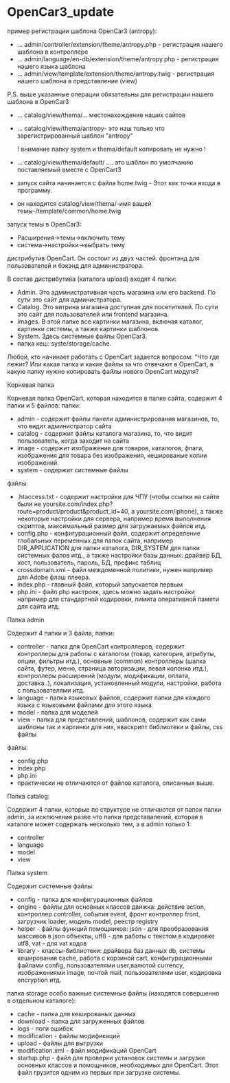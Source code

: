 # OpenCar3_update

пример регистрации шаблона OpenCar3 (antropy):

- ... admin/controller/extension/theme/antropy.php - регистрация нашего шаблона в контроллере
- ... admin/language/en-db/extension/theme/antropy.php - регистрация нашего языка шаблона
- ... admin/view/template/extension/theme/antropy.twig - регистрация нашего шаблона в представление (view)

P.S. выше указанные операции обязательны для регистрации нашего шаблона в OpenCar3

- ... catalog/view/thema/...  местонахождение наших сайтов 
- ... catalog/view/thema/antropy- это наш только что зарегистрированный шаблон "antropy"

     ! внимание папку system и thema/default копировать не нужно !
- ... catalog/view/thema/default/ .... это шаблон по умолчанию поставляемый вместе c OpenCart3

- запуск сайта начинается с файла home.twig - Этот как точка входа в программу.
- он находится catalog/view/thema/-имя вашей темы-/template/common/home.twig

запуск темы в OpenCar3:
- Расширения->темы->включить тему 
- система->настройки->выбрать тему 

дистрибутив OpenCart. Он состоит из двух частей: фронтэнд для пользователей и бэкэнд для администратора. 

В состав дистрибутива (каталога upload) входят 4 папки:
- Admin. Это административная часть магазина или его backend. По сути это сайт для администратора.
- Catalog. Это витрина магазина доступная для посетителей. По сути это сайт для пользователей или frontend магазина.
- Images. В этой папке все картинки магазина, включая каталог, картинки системы, а также картинки шаблонов. 
- System. Здесь системные файлы OpenCar3. 
- папка кеш: syste/storage/cache.


Любой, кто начинает работать с OpenCart задается вопросом: "Что где лежит? Или какая папка и какие файлы за что отвечают в OpenCart, в какую папку нужно копировать файлы нового OpenCart модуля?

Корневая папка
 
Корневая папка OpenCart, которая находится в папке сайта, содержит 4 папки и 5 файлов:
папки:
- admin - содержит файлы панели администрирования магазинов, то, что видит администратор сайта
- catalog - содержит файлы каталога магазина, то, что видит пользователь, когда заходит на сайта
- image - cодержит изображения для товаров, каталогов, флаги, изображения для товара без изображения, кешированые копии изображений.
- system - содержит системные файлы
 
файлы:
- .htaccess.txt - содержит настройки для ЧПУ (чтобы ссылки на сайте были не yoursite.com/index.php?route=product/product&product_id=40, a yoursite.com/iphone), а также некоторые настройки для сервера, например время выполнения скриптов, максимальный размер для загружаемых файлов итд.
- config.php - конфигурационный файл, содержит определение глобальных переменных для папок сайта, например DIR_APPLICATION для папки каталога, DIR_SYSTEM для папки системных фалов итд., а также настройки базы данных: драйвер БД, хост, пользователь, пароль, БД, префикс таблиц
- crossdomain.xml - файл междоменной политики, нужен например для Adobe флэш плеера.
- index.php - главный файл, который запускается первым 
- php.ini - файл php настроек, здесь можно задать настройки например для стандартной кодировки, лимита оперативной памяти для сайта итд.
 
Папка admin
 
Содержит 4 папки и 3 файла, папки:
- controller - папка для OpenCart контроллеров, содержит контроллеры для работы с каталогом (товар, категория, атрибуты, опции, фильтры итд.), основные (common)  контроллеры (шапка сайта, футер, меню, страница авторизации, левая колонка итд.), контроллеры расширений (модули, модификации, оплата, доставка..), локализация, установленный модули, настройки, работа с пользователями итд.
- language - папка языковых файлов, содержит папки для каждого языка с языковыми файлами для этого языка
- model - папка для моделей
- view - папка для представлений, шаблонов, содержит как сами шаблоны так и картинки для них, яваскрипт библиотеки и файлы, css файлы
 
файлы: 
- config.php 
- index.php
- php.ini
- практически не отличаются от файлов каталога, описанных выше. 
 
Папка catalog:
 
Содержит 4 папки, которые по структуре не отличаются от папок папки admin, за исключения разве что папки представалений, которая в каталоге может содержать несколько тем, а в admin только 1:
- controller
- language
- model
- view
 
Папка system
 
Содержит системные файлы:

- config - папка для конфигурационных файлов
- engine - файлы для основных классов движка: действие action, контроллер controller, события event, фронт контроллер front, загрузчик loader, модель model, реестр registry
- helper - файлы функций помощников: json - для преобразования массивов в json объекты, utf8 - для работы с текстом в кодировке utf8, vat - для vat кодов
- library - классы-библиотеки: драйвера баз данных db, системы кеширования cache, работа с корзиной cart, конфигурационными файлами config, пользователями user,валютой currency, изображениями image, почтой mail, пользователями user, кодировка encryption итд. 


папка storage особо важные системные файлы (находятся совершенно  в отдельном каталоге):
- cache - папка для кешированых данных 
- download - папка для загруженных файлов
- logs - логи ошибок 
- modification - файлы модификаций
- upload - файлы для выгрузки
- modification.xml - файл модификаций OpenCart
- startup.php - файл для проверки установок системы и загрузки основных классов и помощников, необходимых для OpenCart. Этот файл грузится одним из первых при загрузке системы. 